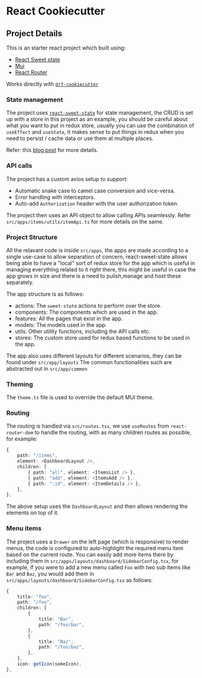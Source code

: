 # React Cookiecutter

## Project Details

This is an starter react project which built using:
- [React Sweet state](https://github.com/atlassian/react-sweet-state)
- [Mui](https://mui.com/)
- [React Router](https://reacttraining.com/react-router/web/guides/quick-start)

Works directly with [`drf-cookiecutter`](https://github.com/Ohuru-Tech/drf-cookiecutter)

### State management
The project uses [`react-sweet-state`](https://github.com/atlassian/react-sweet-state) for state management, the CRUD is set up with a store in this project as an example, you should be careful about what you want to put in redux store, usually you can use the combination of `useEffect` and `useState`, it makes sense to put things in redux when you need to persist / cache data or use them at multiple places.

Refer: this [blog post](https://medium.com/@josh_barr/react-hooks-and-redux-the-right-way-to-do-it-e8f8f8f8f8f8) for more details.

### API calls
The project has a custom axios setup to support:
- Automatic snake case to camel case conversion and vice-versa.
- Error handling with interceptors.
- Auto-add `Authorization` header with the user authorization token.

The project then uses an API object to allow calling APIs seamlessly. Refer `src/apps/items/utils/itemApi.ts` for more details on the same.

### Project Structure
All the relavant code is inside `src/apps`, the apps are made according to a single use-case to allow separation of concern, react-sweet-state allows being able to have a "local" sort of redux store for the app which is useful in managing everything related to it right there, this might be useful in case the app grows in size and there is a need to pulish,manage and host these separately.

The app structure is as follows:
- actions: The `sweet-state` actions to perform over the store.
- components: The components which are used in the app.
- features: All the pages that exist in the app.
- models: The models used in the app.
- utils: Other utility functions, including the API calls etc.
- stores: The custom store used for redux based functions to be used in the app.

The app also uses different layouts for different scenarios, they can be found under `src/app/layouts`
The common functionalities such are abstracted out in `src/app/common`

### Theming
The `theme.ts` file is used to override the default MUI theme.

### Routing
The routing is handled via `src/routes.tsx`, we use `useRoutes` from `react-router-dom` to handle the routing, with as many children routes as possible, for example:
```ts
{
    path: "/items",
    element: <DashboardLayout />,
    children: [
        { path: "all", element: <ItemsList /> },
        { path: "add", element: <ItemsAdd /> },
        { path: ":id", element: <ItemDetails /> },
    ],
},
```
The above setup uses the `DashboardLayout` and then allows rendering the elements on top of it.

### Menu items
The project uses a `Drawer` on the left page (which is responsive) to render menus, the code is configured to auto-highlight the required menu item based on the current route.
You can easily add more items there by including them in `src/apps/layouts/dashboard/SidebarConfig.tsx`, for example, if you were to add a new menu called `Foo` with two sub items like `Bar` and `Baz`, you would add them in `src/apps/layouts/dashboard/SidebarConfig.tsx` as follows:
```ts
{
    title: "foo",
    path: "/foo",
    children: [
        {
            title: "Bar",
            path: "/foo/bar",
        },
        {
            title: "Baz",
            path: "/foo/baz",
        },
    ],
    icon: getIcon(someIcon),
},
```
